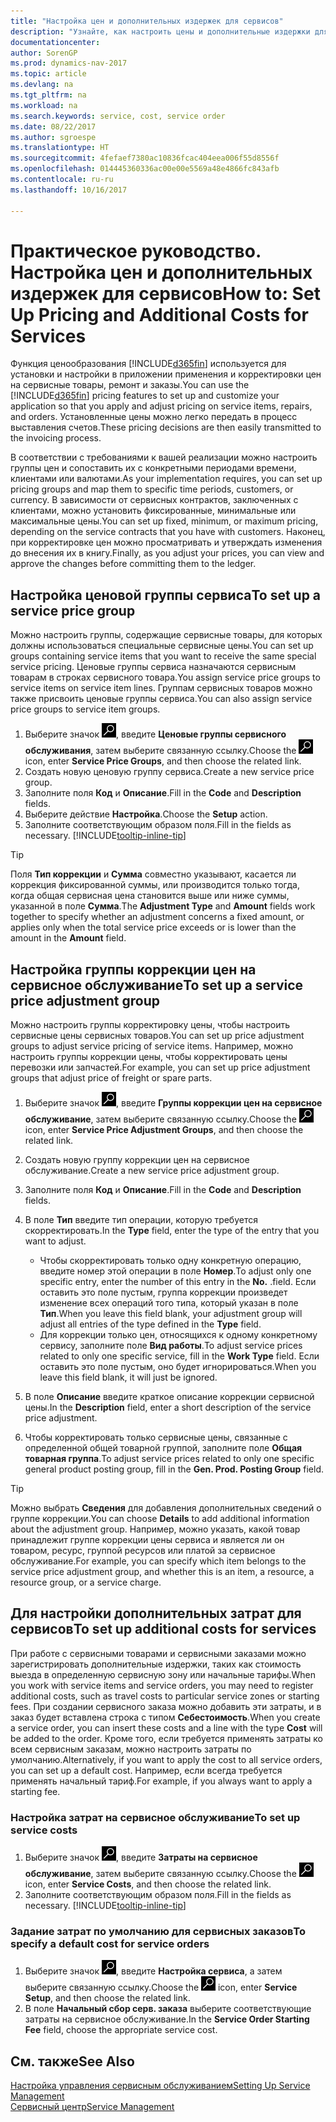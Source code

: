 ```yaml
---
title: "Настройка цен и дополнительных издержек для сервисов"
description: "Узнайте, как настроить цены и дополнительные издержки для сервисов."
documentationcenter: 
author: SorenGP
ms.prod: dynamics-nav-2017
ms.topic: article
ms.devlang: na
ms.tgt_pltfrm: na
ms.workload: na
ms.search.keywords: service, cost, service order
ms.date: 08/22/2017
ms.author: sgroespe
ms.translationtype: HT
ms.sourcegitcommit: 4fefaef7380ac10836fcac404eea006f55d8556f
ms.openlocfilehash: 014445360336ac00e00e5569a48e4866fc843afb
ms.contentlocale: ru-ru
ms.lasthandoff: 10/16/2017

---
```


# <a name="how-to-set-up-pricing-and-additional-costs-for-services"></a><span data-ttu-id="b77be-103">Практическое руководство. Настройка цен и дополнительных издержек для сервисов</span><span class="sxs-lookup"><span data-stu-id="b77be-103">How to: Set Up Pricing and Additional Costs for Services</span></span>
<span data-ttu-id="b77be-104">Функция ценообразования [!INCLUDE[d365fin](includes/d365fin_md.md)] используется для установки и настройки в приложении применения и корректировки цен на сервисные товары, ремонт и заказы.</span><span class="sxs-lookup"><span data-stu-id="b77be-104">You can use the [!INCLUDE[d365fin](includes/d365fin_md.md)] pricing features to set up and customize your application so that you apply and adjust pricing on service items, repairs, and orders.</span></span> <span data-ttu-id="b77be-105">Установленные цены можно легко передать в процесс выставления счетов.</span><span class="sxs-lookup"><span data-stu-id="b77be-105">These pricing decisions are then easily transmitted to the invoicing process.</span></span>  
  
<span data-ttu-id="b77be-106">В соответствии с требованиями к вашей реализации можно настроить группы цен и сопоставить их с конкретными периодами времени, клиентами или валютами.</span><span class="sxs-lookup"><span data-stu-id="b77be-106">As your implementation requires, you can set up pricing groups and map them to specific time periods, customers, or currency.</span></span> <span data-ttu-id="b77be-107">В зависимости от сервисных контрактов, заключенных с клиентами, можно установить фиксированные, минимальные или максимальные цены.</span><span class="sxs-lookup"><span data-stu-id="b77be-107">You can set up fixed, minimum, or maximum pricing, depending on the service contracts that you have with customers.</span></span> <span data-ttu-id="b77be-108">Наконец, при корректировке цен можно просматривать и утверждать изменения до внесения их в книгу.</span><span class="sxs-lookup"><span data-stu-id="b77be-108">Finally, as you adjust your prices, you can view and approve the changes before committing them to the ledger.</span></span>  

## <a name="to-set-up-a-service-price-group"></a><span data-ttu-id="b77be-109">Настройка ценовой группы сервиса</span><span class="sxs-lookup"><span data-stu-id="b77be-109">To set up a service price group</span></span>
<span data-ttu-id="b77be-110">Можно настроить группы, содержащие сервисные товары, для которых должны использоваться специальные сервисные цены.</span><span class="sxs-lookup"><span data-stu-id="b77be-110">You can set up groups containing service items that you want to receive the same special service pricing.</span></span> <span data-ttu-id="b77be-111">Ценовые группы сервиса назначаются сервисным товарам в строках сервисного товара.</span><span class="sxs-lookup"><span data-stu-id="b77be-111">You assign service price groups to service items on service item lines.</span></span> <span data-ttu-id="b77be-112">Группам сервисных товаров можно также присвоить ценовые группы сервиса.</span><span class="sxs-lookup"><span data-stu-id="b77be-112">You can also assign service price groups to service item groups.</span></span>  

1. <span data-ttu-id="b77be-113">Выберите значок ![Поиск страницы или отчета](media/ui-search/search_small.png "Значок поиска страницы или отчета"), введите **Ценовые группы сервисного обслуживания**, затем выберите связанную ссылку.</span><span class="sxs-lookup"><span data-stu-id="b77be-113">Choose the ![Search for Page or Report](media/ui-search/search_small.png "Search for Page or Report icon") icon, enter **Service Price Groups**, and then choose the related link.</span></span>  
2. <span data-ttu-id="b77be-114">Создать новую ценовую группу сервиса.</span><span class="sxs-lookup"><span data-stu-id="b77be-114">Create a new service price group.</span></span>  
3. <span data-ttu-id="b77be-115">Заполните поля **Код** и **Описание**.</span><span class="sxs-lookup"><span data-stu-id="b77be-115">Fill in the **Code** and **Description** fields.</span></span>  
4. <span data-ttu-id="b77be-116">Выберите действие **Настройка**.</span><span class="sxs-lookup"><span data-stu-id="b77be-116">Choose the **Setup** action.</span></span>  
2. <span data-ttu-id="b77be-117">Заполните соответствующим образом поля.</span><span class="sxs-lookup"><span data-stu-id="b77be-117">Fill in the fields as necessary.</span></span> [!INCLUDE[tooltip-inline-tip](includes/tooltip-inline-tip_md.md)]  

 > [!Tip]
 > <span data-ttu-id="b77be-118">Поля **Тип коррекции** и **Сумма** совместно указывают, касается ли коррекция фиксированной суммы, или производится только тогда, когда общая сервисная цена становится выше или ниже суммы, указанной в поле **Сумма**.</span><span class="sxs-lookup"><span data-stu-id="b77be-118">The **Adjustment Type** and **Amount** fields work together to specify whether an adjustment concerns a fixed amount, or applies only when the total service price exceeds or is lower than the amount in the **Amount** field.</span></span>  

## <a name="to-set-up-a-service-price-adjustment-group"></a><span data-ttu-id="b77be-119">Настройка группы коррекции цен на сервисное обслуживание</span><span class="sxs-lookup"><span data-stu-id="b77be-119">To set up a service price adjustment group</span></span>  
<span data-ttu-id="b77be-120">Можно настроить группы корректировку цены, чтобы настроить сервисные цены сервисных товаров.</span><span class="sxs-lookup"><span data-stu-id="b77be-120">You can set up price adjustment groups to adjust service pricing of service items.</span></span> <span data-ttu-id="b77be-121">Например, можно настроить группы коррекции цены, чтобы корректировать цены перевозки или запчастей.</span><span class="sxs-lookup"><span data-stu-id="b77be-121">For example, you can set up price adjustment groups that adjust price of freight or spare parts.</span></span>  
  
1. <span data-ttu-id="b77be-122">Выберите значок ![Поиск страницы или отчета](media/ui-search/search_small.png "Значок поиска страницы или отчета"), введите **Группы коррекции цен на сервисное обслуживание**, затем выберите связанную ссылку.</span><span class="sxs-lookup"><span data-stu-id="b77be-122">Choose the ![Search for Page or Report](media/ui-search/search_small.png "Search for Page or Report icon") icon, enter **Service Price Adjustment Groups**, and then choose the related link.</span></span>  
2. <span data-ttu-id="b77be-123">Создать новую группу коррекции цен на сервисное обслуживание.</span><span class="sxs-lookup"><span data-stu-id="b77be-123">Create a new service price adjustment group.</span></span>  
3. <span data-ttu-id="b77be-124">Заполните поля **Код** и **Описание**.</span><span class="sxs-lookup"><span data-stu-id="b77be-124">Fill in the **Code** and **Description** fields.</span></span>  
4. <span data-ttu-id="b77be-125">В поле **Тип** введите тип операции, которую требуется скорректировать.</span><span class="sxs-lookup"><span data-stu-id="b77be-125">In the **Type** field, enter the type of the entry that you want to adjust.</span></span>  
  
    * <span data-ttu-id="b77be-126">Чтобы скорректировать только одну конкретную операцию, введите номер этой операции в поле **Номер**.</span><span class="sxs-lookup"><span data-stu-id="b77be-126">To adjust only one specific entry, enter the number of this entry in the **No.**</span></span> <span data-ttu-id="b77be-127">.</span><span class="sxs-lookup"><span data-stu-id="b77be-127">field.</span></span> <span data-ttu-id="b77be-128">Если оставить это поле пустым, группа коррекции произведет изменение всех операций того типа, который указан в поле **Тип**.</span><span class="sxs-lookup"><span data-stu-id="b77be-128">When you leave this field blank, your adjustment group will adjust all entries of the type defined in the **Type** field.</span></span>  
    * <span data-ttu-id="b77be-129">Для коррекции только цен, относящихся к одному конкретному сервису, заполните поле **Вид работы**.</span><span class="sxs-lookup"><span data-stu-id="b77be-129">To adjust service prices related to only one specific service, fill in the **Work Type** field.</span></span> <span data-ttu-id="b77be-130">Если оставить это поле пустым, оно будет игнорироваться.</span><span class="sxs-lookup"><span data-stu-id="b77be-130">When you leave this field blank, it will just be ignored.</span></span>  
  
5. <span data-ttu-id="b77be-131">В поле **Описание** введите краткое описание коррекции сервисной цены.</span><span class="sxs-lookup"><span data-stu-id="b77be-131">In the **Description** field, enter a short description of the service price adjustment.</span></span>  
6. <span data-ttu-id="b77be-132">Чтобы корректировать только сервисные цены, связанные с определенной общей товарной группой, заполните поле **Общая товарная группа**.</span><span class="sxs-lookup"><span data-stu-id="b77be-132">To adjust service prices related to only one specific general product posting group, fill in the **Gen. Prod. Posting Group** field.</span></span>

> [!Tip]
> <span data-ttu-id="b77be-133">Можно выбрать **Сведения** для добавления дополнительных сведений о группе коррекции.</span><span class="sxs-lookup"><span data-stu-id="b77be-133">You can choose **Details** to add additional information about the adjustment group.</span></span> <span data-ttu-id="b77be-134">Например, можно указать, какой товар принадлежит группе коррекции цены сервиса и является ли он товаром, ресурс, группой ресурсов или платой за сервисное обслуживание.</span><span class="sxs-lookup"><span data-stu-id="b77be-134">For example, you can specify which item belongs to the service price adjustment group, and whether this is an item, a resource, a resource group, or a service charge.</span></span>  

## <a name="to-set-up-additional-costs-for-services"></a><span data-ttu-id="b77be-135">Для настройки дополнительных затрат для сервисов</span><span class="sxs-lookup"><span data-stu-id="b77be-135">To set up additional costs for services</span></span>
<span data-ttu-id="b77be-136">При работе с сервисными товарами и сервисными заказами можно зарегистрировать дополнительные издержки, таких как стоимость выезда в определенную сервисную зону или начальные тарифы.</span><span class="sxs-lookup"><span data-stu-id="b77be-136">When you work with service items and service orders, you may need to register additional costs, such as travel costs to particular service zones or starting fees.</span></span> <span data-ttu-id="b77be-137">При создании сервисного заказа можно добавить эти затраты, и в заказ будет вставлена строка с типом **Себестоимость**.</span><span class="sxs-lookup"><span data-stu-id="b77be-137">When you create a service order, you can insert these costs and a line with the type **Cost** will be added to the order.</span></span> <span data-ttu-id="b77be-138">Кроме того, если требуется применять затраты ко всем сервисным заказам, можно настроить затраты по умолчанию.</span><span class="sxs-lookup"><span data-stu-id="b77be-138">Alternatively, if you want to apply the cost to all service orders, you can set up a default cost.</span></span> <span data-ttu-id="b77be-139">Например, если всегда требуется применять начальный тариф.</span><span class="sxs-lookup"><span data-stu-id="b77be-139">For example, if you always want to apply a starting fee.</span></span>
  
### <a name="to-set-up-service-costs"></a><span data-ttu-id="b77be-140">Настройка затрат на сервисное обслуживание</span><span class="sxs-lookup"><span data-stu-id="b77be-140">To set up service costs</span></span>
1. <span data-ttu-id="b77be-141">Выберите значок ![Поиск страницы или отчета](media/ui-search/search_small.png "Значок поиска страницы или отчета"), введите **Затраты на сервисное обслуживание**, затем выберите связанную ссылку.</span><span class="sxs-lookup"><span data-stu-id="b77be-141">Choose the ![Search for Page or Report](media/ui-search/search_small.png "Search for Page or Report icon") icon, enter **Service Costs**, and then choose the related link.</span></span> 
2. <span data-ttu-id="b77be-142">Заполните соответствующим образом поля.</span><span class="sxs-lookup"><span data-stu-id="b77be-142">Fill in the fields as necessary.</span></span> [!INCLUDE[tooltip-inline-tip](includes/tooltip-inline-tip_md.md)]  

### <a name="to-specify-a-default-cost-for-service-orders"></a><span data-ttu-id="b77be-143">Задание затрат по умолчанию для сервисных заказов</span><span class="sxs-lookup"><span data-stu-id="b77be-143">To specify a default cost for service orders</span></span>
1. <span data-ttu-id="b77be-144">Выберите значок ![Поиск страницы или отчета](media/ui-search/search_small.png "Значок поиска страницы или отчета"), введите **Настройка сервиса**, а затем выберите связанную ссылку.</span><span class="sxs-lookup"><span data-stu-id="b77be-144">Choose the ![Search for Page or Report](media/ui-search/search_small.png "Search for Page or Report icon") icon, enter **Service Setup**, and then choose the related link.</span></span> 
2. <span data-ttu-id="b77be-145">В поле **Начальный сбор серв. заказа** выберите соответствующие затраты на сервисное обслуживание.</span><span class="sxs-lookup"><span data-stu-id="b77be-145">In the **Service Order Starting Fee** field, choose the appropriate service cost.</span></span>

## <a name="see-also"></a><span data-ttu-id="b77be-146">См. также</span><span class="sxs-lookup"><span data-stu-id="b77be-146">See Also</span></span>
[<span data-ttu-id="b77be-147">Настройка управления сервисным обслуживанием</span><span class="sxs-lookup"><span data-stu-id="b77be-147">Setting Up Service Management</span></span>](service-setup-service.md)  
[<span data-ttu-id="b77be-148">Сервисный центр</span><span class="sxs-lookup"><span data-stu-id="b77be-148">Service Management</span></span>](service-service.md)  

